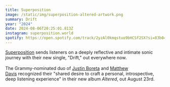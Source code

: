 ```yaml
---
title: Superposition
image: /static/img/superposition-altered-artwork.png
summary: Drift
year: "2024"
date: 2024-08-06T20:25:01.813Z
instagram: superposition.world
spotify: https://open.spotify.com/track/2yzAl0kmqstuo9bHCSf2SX?si=83b04da075924965
---
```

[Superposition](https://www.instagram.com/superposition.world/?hl=en&mc_cid=568204f448&mc_eid=UNIQID) sends listeners on a deeply reflective and intimate sonic journey with their new single, "Drift," out everywhere now.\
\
The Grammy-nominated duo of [Justin Boreta](https://www.instagram.com/boreta/?hl=en&mc_cid=568204f448&mc_eid=UNIQID) and [Matthew Davis](https://www.instagram.com/davisville/?hl=en&mc_cid=568204f448&mc_eid=UNIQID) recognized their "shared desire to craft a personal, introspective, deep listening experience" in their new album *Altered*, out August 23rd.